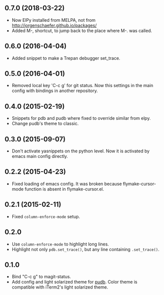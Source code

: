## 0.7.0 (2018-03-22)

* Now ElPy installed from MELPA, not from http://jorgenschaefer.github.io/packages/
* Added M-, shortcut, to jump back to the place where M-. was called.

## 0.6.0 (2016-04-04)

* Added snippet to make a Trepan debugger set_trace.

## 0.5.0 (2016-04-01)

* Removed local key 'C-c g' for git status. Now this settings in the main config with bindings in another repository.

## 0.4.0 (2015-02-19)

* Snippets for pdb and pudb where fixed to override similar from elpy.
* Change pudb's theme to classic.

## 0.3.0 (2015-09-07)

* Don't activate yasnippets on the python level. Now it
  is activated by emacs main config directly.

## 0.2.2 (2015-04-23)

* Fixed loading of emacs config. It was broken because flymake-cursor-mode function is absent in flymake-cursor.el.

## 0.2.1 (2015-02-11)


* Fixed `column-enforce-mode` setup.

## 0.2.0

* Use `column-enforce-mode` to highlight long lines.
* Highlight not only `pdb.set_trace()`, but any line
  containing `.set_trace()`.

## 0.1.0

* Bind "C-c g" to magit-status.
* Add config and light solarized theme for [pudb][]. Color theme is compatible with iTerm2's light solarized theme.

[pudb]: https://pypi.python.org/pypi/pudb
